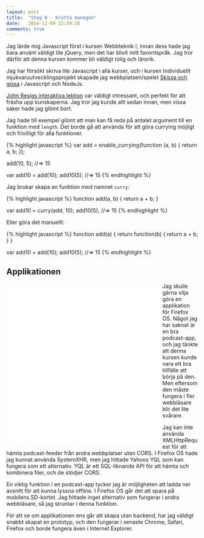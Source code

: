 ```yaml
---
layout: post
title:  "Steg 0 - Kratta manegen"
date:   2014-11-09 22:59:16
comments: true
---
```


Jag lärde mig Javascript först i kursen Webbteknik I, innan dess hade jag bara
använt väldigt lite jQuery, men det har blivit mitt favoritspråk. Jag tror
därför att denna kursen kommer bli väldigt rolig och lärorik.

Jag har försökt skriva lite Javascript i alla kurser, och i kursen Individuellt
mjukvaruutvecklingsprojekt skapade jag webbplatsen/spelet [Skissa och
gissa](http://skissaochgissa.se) i Javascript och NodeJs.

[John Resigs interaktiva lektion](http://ejohn.org/apps/learn/) var väldigt
intressant, och perfekt för att fräsha upp kunskaperna. Jag tror jag kunde allt
sedan innan, men vissa saker hade jag glömt bort.

Jag hade till exempel glömt att man kan få reda på antalet argument till en
funktion med `length`. Det borde gå att använda för att göra currying möjligt
och frivilligt för alla funktioner.

{% highlight javascript %}
var add = enable_currying(function (a, b) {
  return a, b;
});

add(10, 5); //=> 15

var add10 = add(10);
add10(5); //=> 15
{% endhighlight %}

Jag brukar skapa en funktion med namnet `curry`:

{% highlight javascript %}
function add(a, b) {
  return a + b;
}

var add10 = curry(add, 10);
add10(5); //=> 15
{% endhighlight %}

Eller göra det manuellt:

{% highlight javascript %}
function add(a) {
  return function(b) {
    return a + b;
  }
}

var add10 = add(10);
add10(5); //=> 15
{% endhighlight %}


## Applikationen

<iframe src="/assets/podcast-prototyp/index.html" frameborder="0" width="400px" height="430px" style="float: left; margin: 0px 10px 5px 0px"></iframe>

Jag skulle gärna vilja göra en applikation för Firefox OS. Något jag har saknat
är en bra podcast-app, och jag tänkte att denna kursen kunde vara ett bra
tillfälle att börja på den. Men eftersom den måste fungera i fler webbläsare
blir det lite svårare.

Jag kan inte använda XMLHttpRequest för att hämta podcast-feeder från andra
webbplatser utan CORS. I Firefox OS hade jag kunnat använda SystemXHR, men jag
hittade Yahoos YQL som kan fungera som ett alternativ. YQL är ett SQL-liknande
API för att hämta och kombinera filer, och de stödjer CORS.

En viktig funktion i en podcast-app tycker jag är möjligheten att ladda ner
avsnitt för att kunna lyssna offline. I Firefox OS går det att spara på
mobilens SD-kortet. Jag hittade inget alternativ som fungerar i andra
webbläsare, så jag struntar i denna funktion.

För att se om applikationen ens går att skapa utan backend, har jag väldigt
snabbt skapat en prototyp, och den fungerar i senaste Chrome, Safari, Firefox
och borde fungera även i Internet Explorer.
